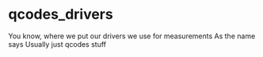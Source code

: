 # qcodes_drivers
You know, where we put our drivers we use for measurements
As the name says
Usually just qcodes stuff

